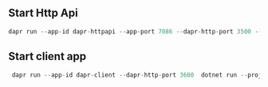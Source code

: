 
## Start Http Api

```cs
dapr run --app-id dapr-httpapi --app-port 7086 --dapr-http-port 3500 --app-ssl dotnet run --project DaprHttpApi\DaprHttpApi.csproj 
```

## Start client app
```cs
 dapr run --app-id dapr-client --dapr-http-port 3600  dotnet run --project DaprClient\DaprClient.csproj 
```
